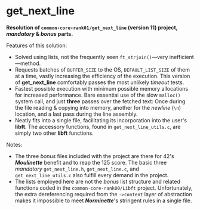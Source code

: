 # get_next_line

**Resolution of `common-core-rank01/get_next_line` (version 11) project, *mandatory* & *bonus* parts.**

Features of this solution:
- Solved using lists, not the frequently seen `ft_strjoin()`—very inefficient—method.
- Requests batches of `BUFFER_SIZE` to the OS, `DEFAULT_LIST_SIZE` of them at a time, vastly increasing the efficiency of the execution. This version of **get_next_line** comfortably passes the most unlikely *timeout* tests.
- Fastest possible execution with minimum possible memory allocations for increased performance. Bare essential use of the slow `malloc()` system call, and just **three** passes over the fetched text: Once during the file reading & copying into memory, another for the *newline* (`\n`) location, and a last pass during the line assembly.
- Neatly fits into a single file, facilitating its incorporation into the user's **libft**. The accessory functions, found in `get_next_line_utils.c`, are simply two other **libft** functions.

Notes:
- The three *bonus* files included with the project are there for 42's ***Moulinette*** benefit and to reap the 125 score. The basic three *mandatory* `get_next_line.h`, `get_next_line.c`, and `get_next_line_utils.c` also fulfill every demand in the project.
- The lists employed here are not the *bonus* list structure and related functions coded in the `common-core-rank00/Libft` project. Unfortunately, the extra dereferencing required from the `->content` layer of abstraction makes it impossible to meet ***Norminette***'s stringent rules in a single file.
